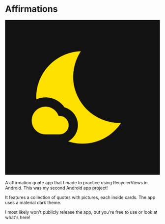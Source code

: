 # Affirmations

![Screenshot](Affirmations512.png)

A affirmation quote app that I made to practice using RecyclerViews in Android. This was my second Android app project!

It features a collection of quotes with pictures, each inside cards. The app uses a material dark theme.

I most likely won't publicly release the app, but you're free to use or look at what's here!
